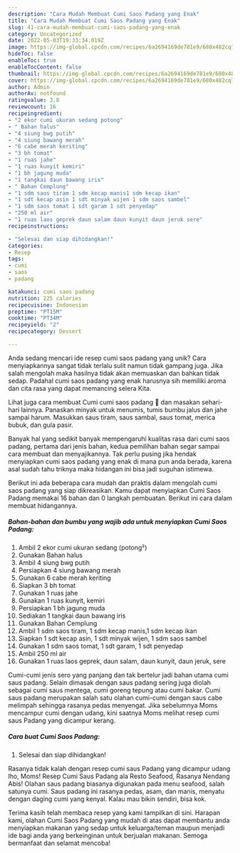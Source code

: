 ```yaml
---
description: "Cara Mudah Membuat Cumi Saos Padang yang Enak"
title: "Cara Mudah Membuat Cumi Saos Padang yang Enak"
slug: 41-cara-mudah-membuat-cumi-saos-padang-yang-enak
category: Uncategorized
date: 2022-05-03T19:33:34.019Z
image: https://img-global.cpcdn.com/recipes/6a2694169de781e9/680x482cq70/cumi-saos-padang-foto-resep-utama.jpg
hideToc: false
enableToc: true
enableTocContent: false
thumbnail: https://img-global.cpcdn.com/recipes/6a2694169de781e9/680x482cq70/cumi-saos-padang-foto-resep-utama.jpg
cover: https://img-global.cpcdn.com/recipes/6a2694169de781e9/680x482cq70/cumi-saos-padang-foto-resep-utama.jpg
author: Admin
authorAv: notfound
ratingvalue: 3.8
reviewcount: 16
recipeingredient:
- "2 ekor cumi ukuran sedang potong"
- " Bahan halus"
- "4 siung bwg putih"
- "4 siung bawang merah"
- "6 cabe merah keriting"
- "3 bh tomat"
- "1 ruas jahe"
- "1 ruas kunyit kemiri"
- "1 bh jagung muda"
- "1 tangkai daun bawang iris"
- " Bahan Cemplung"
- "1 sdm saos tiram 1 sdm kecap manis1 sdm kecap ikan"
- "1 sdt kecap asin 1 sdt minyak wijen 1 sdm saos sambel"
- "1 sdm saos tomat 1 sdt garam 1 sdt penyedap"
- "250 ml air"
- "1 ruas laos geprek daun salam daun kunyit daun jeruk sere"
recipeinstructions:

- "Selesai dan siap dihidangkan!"
categories:
- Resep
tags:
- cumi
- saos
- padang

katakunci: cumi saos padang 
nutrition: 225 calories
recipecuisine: Indonesian
preptime: "PT15M"
cooktime: "PT34M"
recipeyield: "2"
recipecategory: Dessert

---
```





Anda sedang mencari ide resep cumi saos padang yang unik? Cara menyiapkannya sangat tidak terlalu sulit namun tidak gampang juga. Jika salah mengolah maka hasilnya tidak akan memuaskan dan bahkan tidak sedap. Padahal cumi saos padang yang enak harusnya sih memiliki aroma dan cita rasa yang dapat memancing selera Kita.





Lihat juga cara membuat Cumi cumi saos padang 🦑 dan masakan sehari-hari lainnya. Panaskan minyak untuk menumis, tumis bumbu jalus dan jahe sampai harum. Masukkan saus tiram, saus sambal, saus tomat, merica bubuk, dan gula pasir.

Banyak hal yang sedikit banyak mempengaruhi kualitas rasa dari cumi saos padang, pertama dari jenis bahan, kedua pemilihan bahan segar sampai cara membuat dan menyajikannya. Tak perlu pusing jika hendak menyiapkan cumi saos padang yang enak di mana pun anda berada, karena asal sudah tahu triknya maka hidangan ini bisa jadi suguhan istimewa.






Berikut ini ada beberapa cara mudah dan praktis dalam mengolah cumi saos padang yang siap dikreasikan. Kamu dapat menyiapkan Cumi Saos Padang memakai 16 bahan dan 0 langkah pembuatan. Berikut ini cara dalam membuat hidangannya.

<!--inarticleads1-->

##### Bahan-bahan dan bumbu yang wajib ada untuk menyiapkan Cumi Saos Padang:

1. Ambil 2 ekor cumi ukuran sedang (potong²)
1. Gunakan  Bahan halus
1. Ambil 4 siung bwg putih
1. Persiapkan 4 siung bawang merah
1. Gunakan 6 cabe merah keriting
1. Siapkan 3 bh tomat
1. Gunakan 1 ruas jahe
1. Gunakan 1 ruas kunyit, kemiri
1. Persiapkan 1 bh jagung muda
1. Sediakan 1 tangkai daun bawang iris
1. Gunakan  Bahan Cemplung
1. Ambil 1 sdm saos tiram, 1 sdm kecap manis,1 sdm kecap ikan
1. Siapkan 1 sdt kecap asin, 1 sdt minyak wijen, 1 sdm saos sambel
1. Gunakan 1 sdm saos tomat, 1 sdt garam, 1 sdt penyedap
1. Ambil 250 ml air
1. Gunakan 1 ruas laos geprek, daun salam, daun kunyit, daun jeruk, sere


Cumi-cumi jenis sero yang panjang dan tak bertelur jadi bahan utama cumi saus padang. Selain dimasak dengan saus padang sering juga diolah sebagai cumi saus mentega, cumi goreng tepung atau cumi bakar. Cumi saus padang merupakan salah satu olahan cumi-cumi dengan saus cabe melimpah sehingga rasanya pedas menyengat. Jika sebelumnya Moms mencampur cumi dengan udang, kini saatnya Moms melihat resep cumi saus Padang yang dicampur kerang. 

<!--inarticleads2-->

##### Cara buat Cumi Saos Padang:


1. Selesai dan siap dihidangkan!

Rasanya tidak kalah dengan resep cumi saus Padang yang dicampur udang lho, Moms! Resep Cumi Saus Padang ala Resto Seafood, Rasanya Nendang Abis! Olahan saus padang biasanya digunakan pada menu seafood, salah satunya cumi. Saus padang ini rasanya pedas, asam, dan manis, menyatu dengan daging cumi yang kenyal. Kalau mau bikin sendiri, bisa kok. 

Terima kasih telah membaca resep yang kami tampilkan di sini. Harapan kami, olahan Cumi Saos Padang yang mudah di atas dapat membantu anda menyiapkan makanan yang sedap untuk keluarga/teman maupun menjadi ide bagi anda yang berkeinginan untuk berjualan makanan. Semoga bermanfaat dan selamat mencoba!
